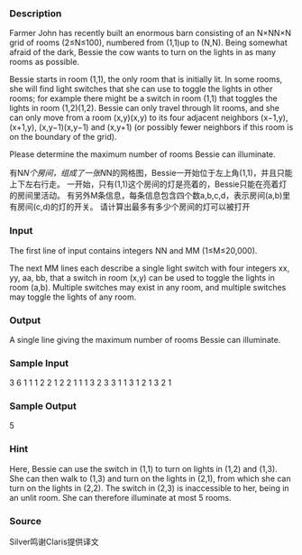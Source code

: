 
### Description
Farmer John has recently built an enormous barn consisting of an N×NN×N grid of rooms (2≤N≤100), numbered from (1,1)up to (N,N). Being somewhat afraid of the dark, Bessie the cow wants to turn on the lights in as many rooms as possible.

Bessie starts in room (1,1), the only room that is initially lit. In some rooms, she will find light switches that she can use to toggle the lights in other rooms; for example there might be a switch in room (1,1) that toggles the lights in room (1,2)(1,2). Bessie can only travel through lit rooms, and she can only move from a room (x,y)(x,y) to its four adjacent neighbors (x−1,y), (x+1,y), (x,y−1)(x,y−1) and (x,y+1) (or possibly fewer neighbors if this room is on the boundary of the grid).

Please determine the maximum number of rooms Bessie can illuminate.

有N*N个房间，组成了一张N*N的网格图，Bessie一开始位于左上角(1,1)，并且只能上下左右行走。
一开始，只有(1,1)这个房间的灯是亮着的，Bessie只能在亮着灯的房间里活动。
有另外M条信息，每条信息包含四个数a,b,c,d，表示房间(a,b)里有房间(c,d)的灯的开关。
请计算出最多有多少个房间的灯可以被打开

### Input
The first line of input contains integers NN and MM (1≤M≤20,000).

The  next MM lines each describe a single light switch with four integers  xx, yy, aa, bb, that a switch in room (x,y) can be used to toggle the  lights in room (a,b). Multiple switches may exist in any room, and  multiple switches may toggle the lights of any room.
### Output
A single line giving the maximum number of rooms Bessie can illuminate.
### Sample Input
3 6
1 1 1 2
2 1 2 2
1 1 1 3
2 3 3 1
1 3 1 2
1 3 2 1
### Sample Output
5
### Hint
Here, Bessie can use the switch in (1,1) to turn on lights in (1,2) and (1,3). She can then walk to (1,3) and turn on the lights in (2,1), from which she can turn on the lights in (2,2). The switch in (2,3) is inaccessible to her, being in an unlit room. She can therefore illuminate at most 5 rooms.
### Source
Silver鸣谢Claris提供译文